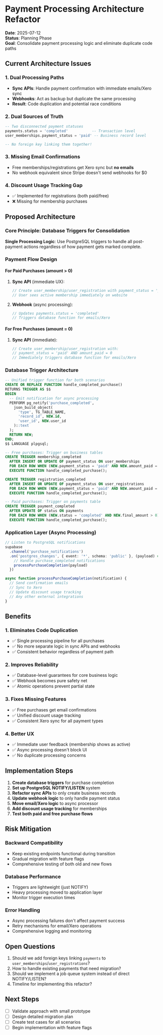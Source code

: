 # Payment Processing Architecture Refactor

**Date**: 2025-07-12  
**Status**: Planning Phase  
**Goal**: Consolidate payment processing logic and eliminate duplicate code paths

## Current Architecture Issues

### 1. Dual Processing Paths
- **Sync APIs**: Handle payment confirmation with immediate emails/Xero sync
- **Webhooks**: Act as backup but duplicate the same processing
- **Result**: Code duplication and potential race conditions

### 2. Dual Sources of Truth
```sql
-- Two disconnected payment statuses
payments.status = 'completed'           -- Transaction level
user_memberships.payment_status = 'paid' -- Business record level

-- No foreign key linking them together!
```

### 3. Missing Email Confirmations
- Free memberships/registrations get Xero sync but **no emails**
- No webhook equivalent since Stripe doesn't send webhooks for $0

### 4. Discount Usage Tracking Gap
- ✅ Implemented for registrations (both paid/free)  
- ❌ Missing for membership purchases

## Proposed Architecture

### Core Principle: Database Triggers for Consolidation

**Single Processing Logic**: Use PostgreSQL triggers to handle all post-payment actions regardless of how payment gets marked complete.

### Payment Flow Design

#### For Paid Purchases (amount > 0)
1. **Sync API** (immediate UX):
   ```typescript
   // Create user_membership/user_registration with payment_status = 'paid'
   // User sees active membership immediately on website
   ```

2. **Webhook** (async processing):
   ```typescript
   // Updates payments.status = 'completed'
   // Triggers database function for emails/Xero
   ```

#### For Free Purchases (amount = 0)
1. **Sync API** (immediate):
   ```typescript
   // Create user_membership/user_registration with:
   // payment_status = 'paid' AND amount_paid = 0
   // Immediately triggers database function for emails/Xero
   ```

### Database Trigger Architecture

```sql
-- Unified trigger function for both scenarios
CREATE OR REPLACE FUNCTION handle_completed_purchase()
RETURNS TRIGGER AS $$
BEGIN
  -- Emit notification for async processing
  PERFORM pg_notify('purchase_completed', 
    json_build_object(
      'type', TG_TABLE_NAME,
      'record_id', NEW.id,
      'user_id', NEW.user_id
    )::text
  );
  RETURN NEW;
END;
$$ LANGUAGE plpgsql;

-- Free purchases: Trigger on business tables
CREATE TRIGGER membership_completed 
  AFTER INSERT OR UPDATE OF payment_status ON user_memberships
  FOR EACH ROW WHEN (NEW.payment_status = 'paid' AND NEW.amount_paid = 0)
  EXECUTE FUNCTION handle_completed_purchase();

CREATE TRIGGER registration_completed 
  AFTER INSERT OR UPDATE OF payment_status ON user_registrations  
  FOR EACH ROW WHEN (NEW.payment_status = 'paid' AND NEW.amount_paid = 0)
  EXECUTE FUNCTION handle_completed_purchase();

-- Paid purchases: Trigger on payments table
CREATE TRIGGER payment_completed
  AFTER UPDATE OF status ON payments
  FOR EACH ROW WHEN (NEW.status = 'completed' AND NEW.final_amount > 0)
  EXECUTE FUNCTION handle_completed_purchase();
```

### Application Layer (Async Processing)

```typescript
// Listen to PostgreSQL notifications
supabase
  .channel('purchase_notifications')
  .on('postgres_changes', { event: '*', schema: 'public' }, (payload) => {
    // Handle purchase_completed notifications
    processPurchaseCompletion(payload)
  })

async function processPurchaseCompletion(notification) {
  // Send confirmation emails
  // Sync to Xero
  // Update discount usage tracking
  // Any other external integrations
}
```

## Benefits

### 1. Eliminates Code Duplication
- ✅ Single processing pipeline for all purchases
- ✅ No more separate logic in sync APIs and webhooks
- ✅ Consistent behavior regardless of payment path

### 2. Improves Reliability
- ✅ Database-level guarantees for core business logic
- ✅ Webhook becomes pure safety net
- ✅ Atomic operations prevent partial state

### 3. Fixes Missing Features
- ✅ Free purchases get email confirmations
- ✅ Unified discount usage tracking
- ✅ Consistent Xero sync for all payment types

### 4. Better UX
- ✅ Immediate user feedback (membership shows as active)
- ✅ Async processing doesn't block UI
- ✅ No duplicate processing concerns

## Implementation Steps

1. **Create database triggers** for purchase completion
2. **Set up PostgreSQL NOTIFY/LISTEN** system
3. **Refactor sync APIs** to only create business records
4. **Update webhook logic** to only handle payment status
5. **Move email/Xero logic** to async processor
6. **Add discount usage tracking** for memberships
7. **Test both paid and free purchase flows**

## Risk Mitigation

### Backward Compatibility
- Keep existing endpoints functional during transition
- Gradual migration with feature flags
- Comprehensive testing of both old and new flows

### Database Performance
- Triggers are lightweight (just NOTIFY)
- Heavy processing moved to application layer
- Monitor trigger execution times

### Error Handling
- Async processing failures don't affect payment success
- Retry mechanisms for email/Xero operations
- Comprehensive logging and monitoring

## Open Questions

1. Should we add foreign keys linking `payments` to `user_memberships`/`user_registrations`?
2. How to handle existing payments that need migration?
3. Should we implement a job queue system instead of direct NOTIFY/LISTEN?
4. Timeline for implementing this refactor?

## Next Steps

- [ ] Validate approach with small prototype
- [ ] Design detailed migration plan
- [ ] Create test cases for all scenarios
- [ ] Begin implementation with feature flags